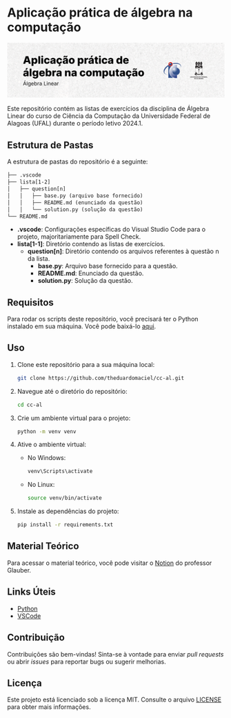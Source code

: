 # Aplicação prática de álgebra na computação

<picture>
  <source media="(prefers-color-scheme: dark)" srcset="./.github/cover.png">
  <source media="(prefers-color-scheme: light)" srcset="./.github/cover_light.png">
  <img alt="Aplicação prática de álgebra na computação" src="/.github/cover_light.png">
</picture>

Este repositório contém as listas de exercícios da disciplina de Álgebra Linear do curso de Ciência da Computação da Universidade Federal de Alagoas (UFAL) durante o período letivo 2024.1.

## Estrutura de Pastas

A estrutura de pastas do repositório é a seguinte:

```
├── .vscode
├── lista[1-2]
│   ├── question[n]
│   │   ├── base.py (arquivo base fornecido)
│   │   ├── README.md (enunciado da questão)
│   │   └── solution.py (solução da questão)
└── README.md
```

- **.vscode**: Configurações específicas do Visual Studio Code para o projeto, majoritariamente para Spell Check.
- **lista[1-1]**: Diretório contendo as listas de exercícios.
  - **question[n]**: Diretório contendo os arquivos referentes à questão n da lista.
    - **base.py**: Arquivo base fornecido para a questão.
    - **README.md**: Enunciado da questão.
    - **solution.py**: Solução da questão.

## Requisitos

Para rodar os scripts deste repositório, você precisará ter o Python instalado em sua máquina. Você pode baixá-lo [aqui](https://www.python.org/downloads/).

## Uso

1. Clone este repositório para a sua máquina local:

   ```bash
   git clone https://github.com/theduardomaciel/cc-al.git
   ```

2. Navegue até o diretório do repositório:

   ```bash
   cd cc-al
   ```

3. Crie um ambiente virtual para o projeto:

   ```bash
   python -m venv venv
   ```

4. Ative o ambiente virtual:

   - No Windows:

     ```bash
     venv\Scripts\activate
     ```

   - No Linux:

     ```bash
     source venv/bin/activate
     ```

5. Instale as dependências do projeto:

   ```bash
   pip install -r requirements.txt
   ```

## Material Teórico
Para acessar o material teórico, você pode visitar o [Notion](https://profglauber.notion.site/Professor-Glauber-Rodrigues-Leite-1603053cc37342bf9c7b4721fd28c834) do professor Glauber.

## Links Úteis

- [Python](https://www.python.org/)
- [VSCode](https://code.visualstudio.com/)

## Contribuição

Contribuições são bem-vindas! Sinta-se à vontade para enviar _pull requests_ ou abrir _issues_ para reportar bugs ou sugerir melhorias.

## Licença

Este projeto está licenciado sob a licença MIT. Consulte o arquivo [LICENSE](LICENSE) para obter mais informações.